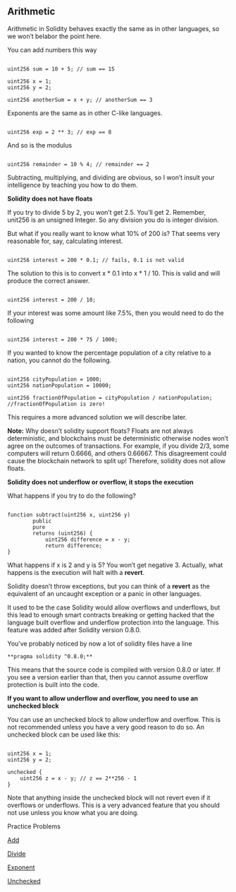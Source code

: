 ## Arithmetic

Arithmetic in Solidity behaves exactly the same as in other languages, so we won’t belabor the point here.

You can add numbers this way

```solidity

uint256 sum = 10 + 5; // sum == 15

uint256 x = 1;
uint256 y = 2;

uint256 anotherSum = x + y; // anotherSum == 3
```

Exponents are the same as in other C-like languages.

```solidity

uint256 exp = 2 ** 3; // exp == 8
```

And so is the modulus

```solidity

uint256 remainder = 10 % 4; // remainder == 2
```

Subtracting, multiplying, and dividing are obvious, so I won’t insult your intelligence by teaching you how to do them.

**Solidity does not have floats**

If you try to divide 5 by 2, you won’t get 2.5. You’ll get 2. Remember, unit256 is an unsigned Integer. So any division you do is integer division.

But what if you really want to know what 10% of 200 is? That seems very reasonable for, say, calculating interest.

```solidity

uint256 interest = 200 * 0.1; // fails, 0.1 is not valid
```

The solution to this is to convert x * 0.1 into x * 1 / 10. This is valid and will produce the correct answer.

```solidity

uint256 interest = 200 / 10;
```

If your interest was some amount like 7.5%, then you would need to do the following

```solidity

uint256 interest = 200 * 75 / 1000;
```

If you wanted to know the percentage population of a city relative to a nation, you cannot do the following.

```solidity

uint256 cityPopulation = 1000;
uint256 nationPopulation = 10000;

uint256 fractionOfPopulation = cityPopulation / nationPopulation;
//fractionOfPopulation is zero!
```

This requires a more advanced solution we will describe later.

**Note:** Why doesn’t solidity support floats? Floats are not always deterministic, and blockchains must be deterministic otherwise nodes won’t agree on the outcomes of transactions. For example, if you divide 2/3, some computers will return 0.6666, and others 0.66667. This disagreement could cause the blockchain network to split up! Therefore, solidity does not allow floats.

**Solidity does not underflow or overflow, it stops the execution**

What happens if you try to do the following?

```solidity

function subtract(uint256 x, uint256 y) 
        public 
        pure 
        returns (uint256) {
            uint256 difference = x - y;
            return difference;
}
```

What happens if x is 2 and y is 5? You won’t get negative 3. Actually, what happens is the execution will halt with a **revert**.

Solidity doesn’t throw exceptions, but you can think of a **revert** as the equivalent of an uncaught exception or a panic in other languages.

It used to be the case Solidity would allow overflows and underflows, but this lead to enough smart contracts breaking or getting hacked that the language built overflow and underflow protection into the language. This feature was added after Solidity version 0.8.0.

You’ve probably noticed by now a lot of solidity files have a line

```solidity
**pragma solidity ^0.8.0;**    
```

This means that the source code is compiled with version 0.8.0 or later. If you see a version earlier than that, then you cannot assume overflow protection is built into the code.

**If you want to allow underflow and overflow, you need to use an unchecked block**

You can use an unchecked block to allow underflow and overflow. This is not recommended unless you have a very good reason to do so. An unchecked block can be used like this:

```solidity

uint256 x = 1;
uint256 y = 2;

unchecked {
    uint256 z = x - y; // z == 2**256 - 1
}
```

Note that anything inside the unchecked block will not revert even if it overflows or underflows. This is a very advanced feature that you should not use unless you know what you are doing.

Practice Problems

[Add](https://github.com/RareSkills/Solidity-Exercises/tree/main/Add)

[Divide](https://github.com/RareSkills/Solidity-Exercises/tree/main/Divide)

[Exponent](https://github.com/RareSkills/Solidity-Exercises/tree/main/Exponent)

[Unchecked](https://github.com/RareSkills/Solidity-Exercises/tree/main/Unchecked)
